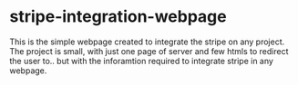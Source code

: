 # stripe-integration-webpage
This is the simple webpage created to integrate the stripe on any project. The project is small, with just one page of server and few htmls to redirect the user to.. but with the inforamtion required to integrate stripe in any webpage.
